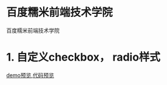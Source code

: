 # 百度糯米前端技术学院
百度糯米前端技术学院

<h1>1. 自定义checkbox， radio样式</h1><a href="">demo预览</a>,<a href="https://github.com/blue-zero/baiduife2017/blob/master/nuomi/%E8%87%AA%E5%AE%9A%E4%B9%89checkbox%EF%BC%8C%20radio%E6%A0%B7%E5%BC%8F/index.html">代码预览</a>
